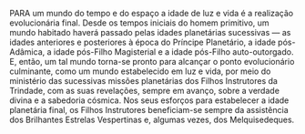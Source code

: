 ﻿PARA um mundo do tempo e do espaço a idade de luz e vida é a realização evolucionária final. Desde os tempos iniciais do homem primitivo, um mundo habitado haverá passado pelas idades planetárias sucessivas — as idades anteriores e posteriores à época do Príncipe Planetário, a idade pós-Adâmica, a idade pós-Filho Magisterial e a idade pós-Filho auto-outorgado. E, então, um tal mundo torna-se pronto para alcançar o ponto evolucionário culminante, como um mundo estabelecido em luz e vida, por meio do ministério das sucessivas missões planetárias dos Filhos Instrutores da Trindade, com as suas revelações, sempre em avanço, sobre a verdade divina e a sabedoria cósmica. Nos seus esforços para estabelecer a idade planetária final, os Filhos Instrutores beneficiam-se sempre da assistência dos Brilhantes Estrelas Vespertinas e, algumas vezes, dos Melquisedeques.